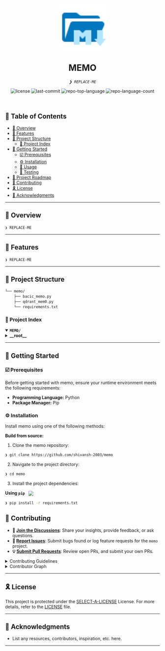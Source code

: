 <p align="center">
    <img src="https://raw.githubusercontent.com/PKief/vscode-material-icon-theme/ec559a9f6bfd399b82bb44393651661b08aaf7ba/icons/folder-markdown-open.svg" align="center" width="30%">
</p>
<p align="center"><h1 align="center">MEMO</h1></p>
<p align="center">
	<em><code>❯ REPLACE-ME</code></em>
</p>
<p align="center">
	<img src="https://img.shields.io/github/license/shivansh-2003/memo?style=default&logo=opensourceinitiative&logoColor=white&color=0080ff" alt="license">
	<img src="https://img.shields.io/github/last-commit/shivansh-2003/memo?style=default&logo=git&logoColor=white&color=0080ff" alt="last-commit">
	<img src="https://img.shields.io/github/languages/top/shivansh-2003/memo?style=default&color=0080ff" alt="repo-top-language">
	<img src="https://img.shields.io/github/languages/count/shivansh-2003/memo?style=default&color=0080ff" alt="repo-language-count">
</p>
<p align="center"><!-- default option, no dependency badges. -->
</p>
<p align="center">
	<!-- default option, no dependency badges. -->
</p>
<br>

## 🔗 Table of Contents

- [📍 Overview](#-overview)
- [👾 Features](#-features)
- [📁 Project Structure](#-project-structure)
  - [📂 Project Index](#-project-index)
- [🚀 Getting Started](#-getting-started)
  - [☑️ Prerequisites](#-prerequisites)
  - [⚙️ Installation](#-installation)
  - [🤖 Usage](#🤖-usage)
  - [🧪 Testing](#🧪-testing)
- [📌 Project Roadmap](#-project-roadmap)
- [🔰 Contributing](#-contributing)
- [🎗 License](#-license)
- [🙌 Acknowledgments](#-acknowledgments)

---

## 📍 Overview

<code>❯ REPLACE-ME</code>

---

## 👾 Features

<code>❯ REPLACE-ME</code>

---

## 📁 Project Structure

```sh
└── memo/
    ├── bacic_memo.py
    ├── qdrant_mem0.py
    └── requirements.txt
```


### 📂 Project Index
<details open>
	<summary><b><code>MEMO/</code></b></summary>
	<details> <!-- __root__ Submodule -->
		<summary><b>__root__</b></summary>
		<blockquote>
			<table>
			<tr>
				<td><b><a href='https://github.com/shivansh-2003/memo/blob/master/qdrant_mem0.py'>qdrant_mem0.py</a></b></td>
				<td><code>❯ REPLACE-ME</code></td>
			</tr>
			<tr>
				<td><b><a href='https://github.com/shivansh-2003/memo/blob/master/requirements.txt'>requirements.txt</a></b></td>
				<td><code>❯ REPLACE-ME</code></td>
			</tr>
			<tr>
				<td><b><a href='https://github.com/shivansh-2003/memo/blob/master/bacic_memo.py'>bacic_memo.py</a></b></td>
				<td><code>❯ REPLACE-ME</code></td>
			</tr>
			</table>
		</blockquote>
	</details>
</details>

---
## 🚀 Getting Started

### ☑️ Prerequisites

Before getting started with memo, ensure your runtime environment meets the following requirements:

- **Programming Language:** Python
- **Package Manager:** Pip


### ⚙️ Installation

Install memo using one of the following methods:

**Build from source:**

1. Clone the memo repository:
```sh
❯ git clone https://github.com/shivansh-2003/memo
```

2. Navigate to the project directory:
```sh
❯ cd memo
```

3. Install the project dependencies:


**Using `pip`** &nbsp; [<img align="center" src="https://img.shields.io/badge/Pip-3776AB.svg?style={badge_style}&logo=pypi&logoColor=white" />](https://pypi.org/project/pip/)

```sh
❯ pip install -r requirements.txt
```







## 🔰 Contributing

- **💬 [Join the Discussions](https://github.com/shivansh-2003/memo/discussions)**: Share your insights, provide feedback, or ask questions.
- **🐛 [Report Issues](https://github.com/shivansh-2003/memo/issues)**: Submit bugs found or log feature requests for the `memo` project.
- **💡 [Submit Pull Requests](https://github.com/shivansh-2003/memo/blob/main/CONTRIBUTING.md)**: Review open PRs, and submit your own PRs.

<details closed>
<summary>Contributing Guidelines</summary>

1. **Fork the Repository**: Start by forking the project repository to your github account.
2. **Clone Locally**: Clone the forked repository to your local machine using a git client.
   ```sh
   git clone https://github.com/shivansh-2003/memo
   ```
3. **Create a New Branch**: Always work on a new branch, giving it a descriptive name.
   ```sh
   git checkout -b new-feature-x
   ```
4. **Make Your Changes**: Develop and test your changes locally.
5. **Commit Your Changes**: Commit with a clear message describing your updates.
   ```sh
   git commit -m 'Implemented new feature x.'
   ```
6. **Push to github**: Push the changes to your forked repository.
   ```sh
   git push origin new-feature-x
   ```
7. **Submit a Pull Request**: Create a PR against the original project repository. Clearly describe the changes and their motivations.
8. **Review**: Once your PR is reviewed and approved, it will be merged into the main branch. Congratulations on your contribution!
</details>

<details closed>
<summary>Contributor Graph</summary>
<br>
<p align="left">
   <a href="https://github.com{/shivansh-2003/memo/}graphs/contributors">
      <img src="https://contrib.rocks/image?repo=shivansh-2003/memo">
   </a>
</p>
</details>

---

## 🎗 License

This project is protected under the [SELECT-A-LICENSE](https://choosealicense.com/licenses) License. For more details, refer to the [LICENSE](https://choosealicense.com/licenses/) file.

---

## 🙌 Acknowledgments

- List any resources, contributors, inspiration, etc. here.

---
